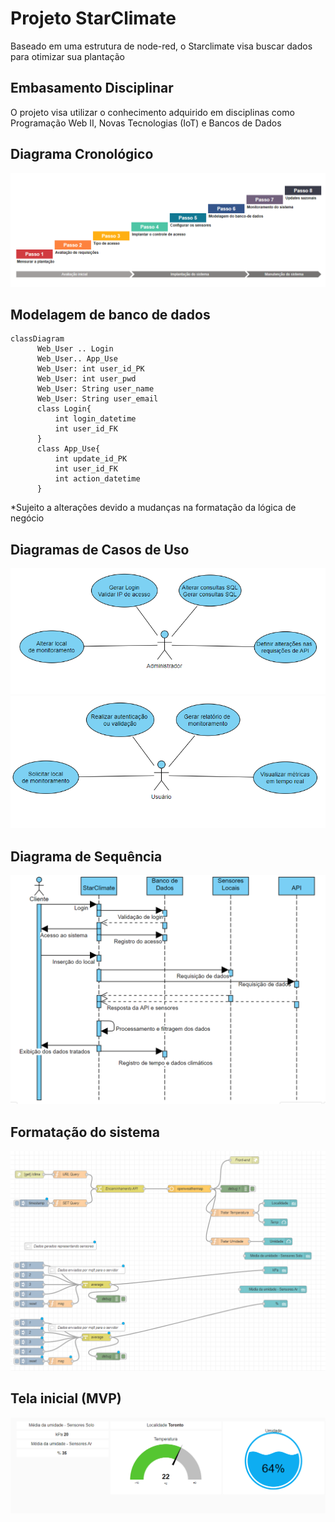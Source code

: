 # Projeto StarClimate
Baseado em uma estrutura de node-red, o Starclimate visa buscar dados para otimizar sua plantação

## Embasamento Disciplinar
O projeto visa utilizar o conhecimento adquirido em disciplinas como Programação Web II, Novas Tecnologias (IoT) e Bancos de Dados

## Diagrama Cronológico

![My Image](activitysequence.png)

## Modelagem de banco de dados

```mermaid
classDiagram
      Web_User .. Login
      Web_User.. App_Use
      Web_User: int user_id_PK
      Web_User: int user_pwd
      Web_User: String user_name
      Web_User: String user_email
      class Login{
          int login_datetime
          int user_id_FK
      }
      class App_Use{
          int update_id_PK
          int user_id_FK
          int action_datetime
      }
```
*Sujeito a alterações devido a mudanças na formatação da lógica de negócio

## Diagramas de Casos de Uso

![My Image](usecaseadmin.png)
![My Image](usecasecustomer.png)

## Diagrama de Sequência

![My Image](sequence.png)

## Formatação do sistema

![My Image](flows.png)

## Tela inicial (MVP)

![My Image](initialscreen.png)